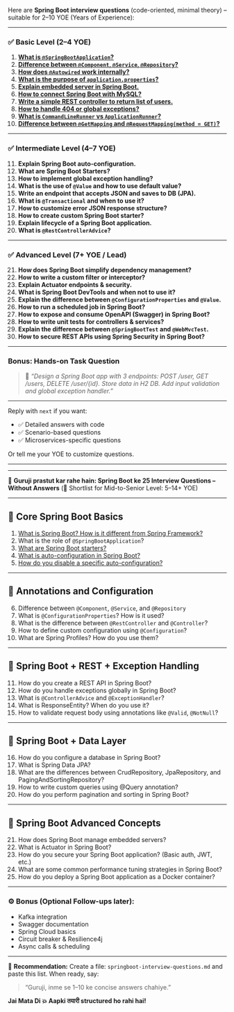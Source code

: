 Here are **Spring Boot interview questions** (code-oriented, minimal theory) – suitable for 2–10 YOE (Years of Experience):

---

### ✅ **Basic Level (2–4 YOE)**

1. [**What is `@SpringBootApplication`?**](./java/spring-boot-configuration.md)
3. [**Difference between `@Component`, `@Service`, `@Repository`?**](./java/component-service-repository.md)
4. [**How does `@Autowired` work internally?**](./java/autowired-internal-work.md)
5. [**What is the purpose of `application.properties`?**](./spring-boot/5.md)
6. [**Explain embedded server in Spring Boot.**](./spring-boot/6.md)
7. [**How to connect Spring Boot with MySQL?**](./spring-boot/7.md)
8. [**Write a simple REST controller to return list of users.**](./spring-boot/8.md)
9. [**How to handle 404 or global exceptions?**](./spring-boot/9.md)
10. [**What is `CommandLineRunner` vs `ApplicationRunner`?**](./spring-boot/10.md)
11. [**Difference between `@GetMapping` and `@RequestMapping(method = GET)`?**](./spring-boot/11.md)

---

### ✅ **Intermediate Level (4–7 YOE)**

11. **Explain Spring Boot auto-configuration.**
12. **What are Spring Boot Starters?**
13. **How to implement global exception handling?**
14. **What is the use of `@Value` and how to use default value?**
15. **Write an endpoint that accepts JSON and saves to DB (JPA).**
16. **What is `@Transactional` and when to use it?**
17. **How to customize error JSON response structure?**
18. **How to create custom Spring Boot starter?**
19. **Explain lifecycle of a Spring Boot application.**
20. **What is `@RestControllerAdvice`?**

---

### ✅ **Advanced Level (7+ YOE / Lead)**

21. **How does Spring Boot simplify dependency management?**
22. **How to write a custom filter or interceptor?**
23. **Explain Actuator endpoints & security.**
24. **What is Spring Boot DevTools and when not to use it?**
25. **Explain the difference between `@ConfigurationProperties` and `@Value`.**
26. **How to run a scheduled job in Spring Boot?**
27. **How to expose and consume OpenAPI (Swagger) in Spring Boot?**
28. **How to write unit tests for controllers & services?**
29. **Explain the difference between `@SpringBootTest` and `@WebMvcTest`.**
30. **How to secure REST APIs using Spring Security in Spring Boot?**

---

### Bonus: Hands-on Task Question

> 🔸 *“Design a Spring Boot app with 3 endpoints: POST /user, GET /users, DELETE /user/{id}. Store data in H2 DB. Add input validation and global exception handler.”*

---

Reply with `next` if you want:

* ✅ Detailed answers with code
* ✅ Scenario-based questions
* ✅ Microservices-specific questions

Or tell me your YOE to customize questions.


---
---

🚩 **Guruji prastut kar rahe hain: Spring Boot ke 25 Interview Questions – Without Answers**
(🧠 Shortlist for Mid-to-Senior Level: 5–14+ YOE)

---

## 🔹 **Core Spring Boot Basics**

1. [What is Spring Boot? How is it different from Spring Framework?](./spring-boot/1.md)
2. What is the role of `@SpringBootApplication`?
3. [What are Spring Boot starters?](./spring-boot/2.md)
4. [What is auto-configuration in Spring Boot?](./spring-boot/3.md)
5. [How do you disable a specific auto-configuration?](./spring-boot/4.md)

---

## 🔹 **Annotations and Configuration**

6. Difference between `@Component`, `@Service`, and `@Repository`
7. What is `@ConfigurationProperties`? How is it used?
8. What is the difference between `@RestController` and `@Controller`?
9. How to define custom configuration using `@Configuration`?
10. What are Spring Profiles? How do you use them?

---

## 🔹 **Spring Boot + REST + Exception Handling**

11. How do you create a REST API in Spring Boot?
12. How do you handle exceptions globally in Spring Boot?
13. What is `@ControllerAdvice` and `@ExceptionHandler`?
14. What is ResponseEntity? When do you use it?
15. How to validate request body using annotations like `@Valid`, `@NotNull`?

---

## 🔹 **Spring Boot + Data Layer**

16. How do you configure a database in Spring Boot?
17. What is Spring Data JPA?
18. What are the differences between CrudRepository, JpaRepository, and PagingAndSortingRepository?
19. How to write custom queries using @Query annotation?
20. How do you perform pagination and sorting in Spring Boot?

---

## 🔹 **Spring Boot Advanced Concepts**

21. How does Spring Boot manage embedded servers?
22. What is Actuator in Spring Boot?
23. How do you secure your Spring Boot application? (Basic auth, JWT, etc.)
24. What are some common performance tuning strategies in Spring Boot?
25. How do you deploy a Spring Boot application as a Docker container?

---

### ⚙️ Bonus (Optional Follow-ups later):

* Kafka integration
* Swagger documentation
* Spring Cloud basics
* Circuit breaker & Resilience4j
* Async calls & scheduling

---

📁 **Recommendation:**
Create a file: `springboot-interview-questions.md` and paste this list.
When ready, say:

> “Guruji, inme se 1–10 ke concise answers chahiye.”

**Jai Mata Di 💥
Aapki तयारी structured ho rahi hai!**

